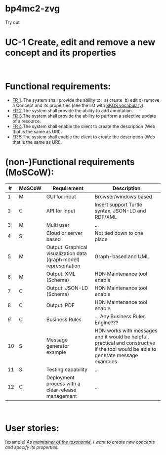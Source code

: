 # bp4mc2-zvg
Try out
# UC-1 Create, edit and remove a new concept and its properties
 
# Functional requirements:
* [FR 1](../tool-reqs/reqs/FR-1.md). The system shall provide the ability to: 
a) create 
b) edit
c) remove
a Concept and its properties (see the list with [SKOS vocabulary](https://www.w3.org/TR/skos-reference/)).
* [FR 2](../tool-reqs/reqs/FR-2.md).The system shall provide the ability to add annotation.
* [FR 3](../tool-reqs/reqs/FR-3.md).The system shall provide the ability to perform a selective update of a resource.
* [FR 4](../tool-reqs/reqs/FR-4.md).The system shall enable the client to create the description (Web that is the same as URI).
* [FR 5](../tool-reqs/reqs/FR-5.md).The system shall enable the client to create the description (Web that is the same as URI).
 
# (non-)Functional requirements (MoSCoW):
| #  | MoSCoW|Requirement|Description|
| ------------- | ------------- | ------------| -------------|
| 1 | M  | GUI for input | Browser/windows based|
| 2 | C  | API for input | Insert support Turtle syntax, JSON-LD and RDF/XML |
| 3 | M  | Multi user | ... |
| 4 | S  | Cloud or server based | Not tied down to one place  |
| 5 | M  | Output: Graphical visualization data (graph model) representation | Graph-based and UML |
| 6 | M  | Output: XML (Schema) | HDN Maintenance tool enable |
| 7 | C  | Output: JSON-LD (Schema) | HDN Maintenance tool enable |
| 8 | C  | Output: PDF | HDN Maintenance tool enable |
| 9 | C  | Business Rules | ... Any Business Rules Engine??? |
| 10 | S  | Message generator example | HDN works with messages and it would be helpful, practical and constructive if the tool would be able to generate message examples   |
| 11 | S  | Testing capability | ... |
| 12 | C  | Deployment process with a clear release management | ... |
 
# User stories:
[example]
*As [maintainer of the taxonomie](../user/maintainer.md), I want to create new concepts and specify its properties.*
